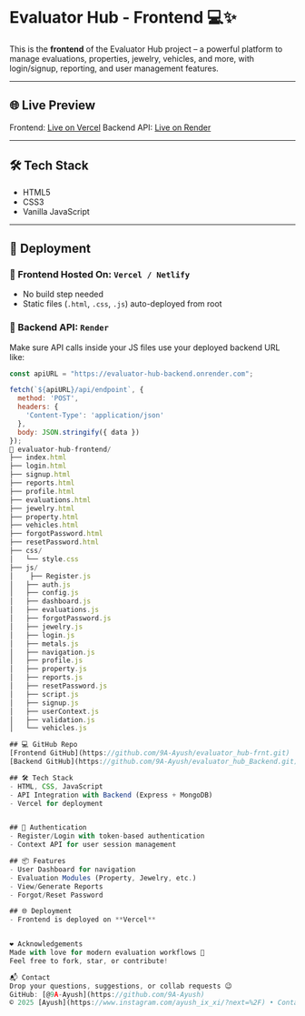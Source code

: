 # Evaluator Hub - Frontend 💻✨

This is the **frontend** of the Evaluator Hub project – a powerful platform to manage evaluations, properties, jewelry, vehicles, and more, with login/signup, reporting, and user management features.

---

## 🌐 Live Preview

Frontend: [Live on Vercel]([https://your-frontend-link.vercel.app](https://evaluator-hub-frnt-git-main-ayushs-projects-aa6e7693.vercel.app/))  
Backend API: [Live on Render](https://evaluator-hub-backend.onrender.com)

---

## 🛠️ Tech Stack

- HTML5
- CSS3
- Vanilla JavaScript

---

## 🚀 Deployment

### 🧩 Frontend Hosted On: `Vercel / Netlify`

- No build step needed
- Static files (`.html`, `.css`, `.js`) auto-deployed from root

### 🔗 Backend API: `Render`

Make sure API calls inside your JS files use your deployed backend URL like:

```js
const apiURL = "https://evaluator-hub-backend.onrender.com";

fetch(`${apiURL}/api/endpoint`, {
  method: 'POST',
  headers: {
    'Content-Type': 'application/json'
  },
  body: JSON.stringify({ data })
});
📂 evaluator-hub-frontend/
├── index.html
├── login.html
├── signup.html
├── reports.html
├── profile.html
├── evaluations.html
├── jewelry.html
├── property.html
├── vehicles.html
├── forgotPassword.html
├── resetPassword.html
├── css/
│   └── style.css
├── js/
│    ├── Register.js
│   ├── auth.js
│   ├── config.js
│   ├── dashboard.js
│   ├── evaluations.js
│   ├── forgotPassword.js
│   ├── jewelry.js
│   ├── login.js
│   ├── metals.js
│   ├── navigation.js
│   ├── profile.js
│   ├── property.js
│   ├── reports.js
│   ├── resetPassword.js
│   ├── script.js
│   ├── signup.js
│   ├── userContext.js
│   ├── validation.js
│   └── vehicles.js

## 💻 GitHub Repo
[Frontend GitHub](https://github.com/9A-Ayush/evaluator_hub-frnt.git)
[Backend GitHub](https://github.com/9A-Ayush/evaluator_hub_Backend.git)

## 🛠️ Tech Stack
- HTML, CSS, JavaScript
- API Integration with Backend (Express + MongoDB)
- Vercel for deployment


## 🔐 Authentication
- Register/Login with token-based authentication
- Context API for user session management

## 📦 Features
- User Dashboard for navigation
- Evaluation Modules (Property, Jewelry, etc.)
- View/Generate Reports
- Forgot/Reset Password

## 🌐 Deployment
- Frontend is deployed on **Vercel**


❤️ Acknowledgements
Made with love for modern evaluation workflows 💎
Feel free to fork, star, or contribute!

📬 Contact
Drop your questions, suggestions, or collab requests 😉
GitHub: [@9A-Ayush](https://github.com/9A-Ayush)
© 2025 [Ayush](https://www.instagram.com/ayush_ix_xi/?next=%2F) • Contact: weyayush@gmail.com

 

